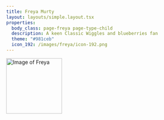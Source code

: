 ```yaml
---
title: Freya Murty
layout: layouts/simple.layout.tsx
properties:
  body_class: page-freya page-type-child
  description: A keen Classic Wiggles and blueberries fan
  theme: "#981ceb"
  icon_192: /images/freya/icon-192.png
---
```


<img alt="Image of Freya" height="150" width="150" src="/images/freya/freya-murty_2023.jpg" class="avatar-image">

